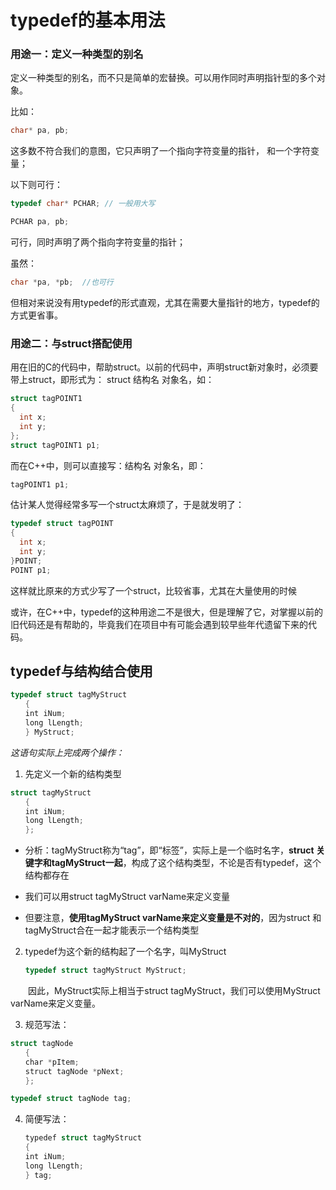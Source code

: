 # typedef的基本用法



### 用途一：定义一种类型的别名

定义一种类型的别名，而不只是简单的宏替换。可以用作同时声明指针型的多个对象。

比如：

```c
char* pa, pb;
```

这多数不符合我们的意图，它只声明了一个指向字符变量的指针， 和一个字符变量；

 

以下则可行：

```c
typedef char* PCHAR; // 一般用大写

PCHAR pa, pb;
```

 可行，同时声明了两个指向字符变量的指针；



虽然：

```c
char *pa, *pb;  //也可行
```

但相对来说没有用typedef的形式直观，尤其在需要大量指针的地方，typedef的方式更省事。



### 用途二：与struct搭配使用

用在旧的C的代码中，帮助struct。以前的代码中，声明struct新对象时，必须要带上struct，即形式为： struct 结构名 对象名，如：

```c
struct tagPOINT1
{
  int x;
  int y;
};
struct tagPOINT1 p1; 
```



而在C++中，则可以直接写：结构名 对象名，即：

```c
tagPOINT1 p1;
```



估计某人觉得经常多写一个struct太麻烦了，于是就发明了：

```c
typedef struct tagPOINT
{
  int x;
  int y;
}POINT;
POINT p1;
```

这样就比原来的方式少写了一个struct，比较省事，尤其在大量使用的时候

 

或许，在C++中，typedef的这种用途二不是很大，但是理解了它，对掌握以前的旧代码还是有帮助的，毕竟我们在项目中有可能会遇到较早些年代遗留下来的代码。



## typedef与结构结合使用

```c
typedef struct tagMyStruct 
　　{ 
　　int iNum; 
　　long lLength; 
　　} MyStruct; 
```

*这语句实际上完成两个操作：* 

1. 先定义一个新的结构类型 

```c
struct tagMyStruct 
　　{ 
　　int iNum; 
　　long lLength; 
　　}; 
```

* 分析：tagMyStruct称为“tag”，即“标签”，实际上是一个临时名字，**struct 关键字和tagMyStruct一起**，构成了这个结构类型，不论是否有typedef，这个结构都存在

* 我们可以用struct tagMyStruct varName来定义变量
* 但要注意，**使用tagMyStruct varName来定义变量是不对的**，因为struct 和tagMyStruct合在一起才能表示一个结构类型

 

2. typedef为这个新的结构起了一个名字，叫MyStruct

   ```c
   typedef struct tagMyStruct MyStruct; 
   ```

　　因此，MyStruct实际上相当于struct tagMyStruct，我们可以使用MyStruct varName来定义变量。



3. 规范写法： 

```c
struct tagNode 
　　{ 
　　char *pItem; 
　　struct tagNode *pNext; 
　　}; 

typedef struct tagNode tag; 
```



4. 简便写法：

```c
　　typedef struct tagMyStruct 
　　{ 
　　int iNum; 
　　long lLength; 
　　} tag; 
```



 